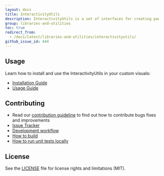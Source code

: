 ```yaml
---
layout: docs
title: InteractivityUtils
description: InteractivityUtils is a set of interfaces for creating powerbi custom visuals
group: libraries-and-utilities
toc: true
redirect_from:
  - /docs/latest/libraries-and-utilities/interactivityutils/
github_issue_id: 444
---
```


## Usage
Learn how to install and use the InteractivityUtils in your custom visuals:
* [Installation Guide](https://github.com/Microsoft/powerbi-visuals-utils-interactivityutils/blob/master/docs/usage/installation-guide.md)
* [Usage Guide](https://github.com/Microsoft/powerbi-visuals-utils-interactivityutils/blob/master/docs/usage/usage-guide.md)

## Contributing
* Read our [contribution guideline](https://github.com/Microsoft/powerbi-visuals-utils-interactivityutils/blob/master/CONTRIBUTING.md) to find out how to contribute bugs fixes and improvements
* [Issue Tracker](https://github.com/Microsoft/powerbi-visuals-utils-interactivityutils/issues)
* [Development workflow](https://github.com/Microsoft/powerbi-visuals-utils-interactivityutils/blob/master/docs/dev/development-workflow.md)
* [How to build](https://github.com/Microsoft/powerbi-visuals-utils-interactivityutils/blob/master/docs/dev/development-workflow.md#how-to-build)
* [How to run unit tests locally](https://github.com/Microsoft/powerbi-visuals-utils-interactivityutils/blob/master/docs/dev/development-workflow.md#how-to-run-unit-tests-locally)

## License
See the [LICENSE](https://github.com/Microsoft/powerbi-visuals-utils-interactivityutils/blob/master/LICENSE) file for license rights and limitations (MIT).